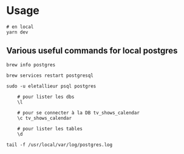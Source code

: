 # Usage


    # en local
    yarn dev


## Various useful commands for local postgres

    brew info postgres

    brew services restart postgresql

    sudo -u eletallieur psql postgres

        # pour lister les dbs
        \l
        
        # pour se connecter à la DB tv_shows_calendar
        \c tv_shows_calendar

        # pour lister les tables
        \d

    tail -f /usr/local/var/log/postgres.log